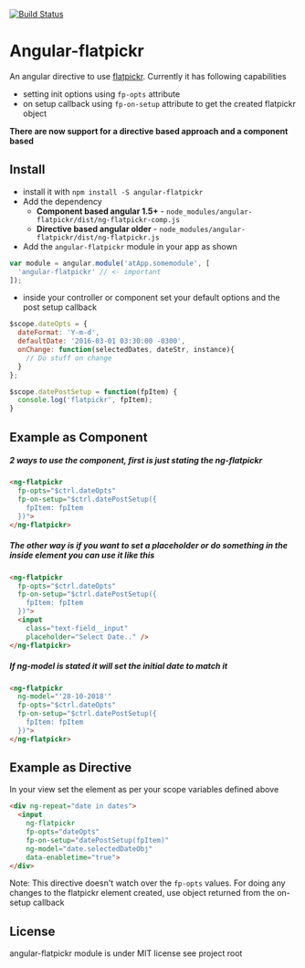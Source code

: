 [![Build Status](https://travis-ci.org/archsaber/angular-flatpickr.svg?branch=master)](https://travis-ci.org/archsaber/angular-flatpickr)

# Angular-flatpickr

An angular directive to use [flatpickr](https://github.com/chmln/flatpickr).
Currently it has following capabilities
* setting init options using `fp-opts` attribute
* on setup callback using `fp-on-setup` attribute to get the created flatpickr object

**There are now support for a directive based approach and a component based**

## Install

* install it with `npm install -S angular-flatpickr`
* Add the dependency
  * **Component based angular 1.5+** - `node_modules/angular-flatpickr/dist/ng-flatpickr-comp.js`
  * **Directive based angular older** - `node_modules/angular-flatpickr/dist/ng-flatpickr.js`
* Add the `angular-flatpickr` module in your app as shown

```js
var module = angular.module('atApp.somemodule', [
  'angular-flatpickr' // <- important
]);
```

* inside your controller or component set your default options and the post setup callback

```js
$scope.dateOpts = {
  dateFormat: 'Y-m-d',
  defaultDate: '2016-03-01 03:30:00 -0300',
  onChange: function(selectedDates, dateStr, instance){
    // Do stuff on change
  }
};

$scope.datePostSetup = function(fpItem) {
  console.log('flatpickr', fpItem);
}
```

## Example as Component

##### 2 ways to use the component, first is just stating the ng-flatpickr
``` html
<ng-flatpickr
  fp-opts="$ctrl.dateOpts"
  fp-on-setup="$ctrl.datePostSetup({
    fpItem: fpItem
  })">
</ng-flatpickr>
```

##### The other way is if you want to set a placeholder or do something in the inside element you can use it like this
``` html
<ng-flatpickr
  fp-opts="$ctrl.dateOpts"
  fp-on-setup="$ctrl.datePostSetup({
    fpItem: fpItem
  })">
  <input
    class="text-field__input"
    placeholder="Select Date.." />
</ng-flatpickr>
```

##### If ng-model is stated it will set the initial date to match it
``` html
<ng-flatpickr
  ng-model="'28-10-2018'"
  fp-opts="$ctrl.dateOpts"
  fp-on-setup="$ctrl.datePostSetup({
    fpItem: fpItem
  })">
</ng-flatpickr>
```


## Example as Directive

In your view set the element as per your scope variables defined above
``` html
<div ng-repeat="date in dates">
  <input
    ng-flatpickr
    fp-opts="dateOpts"
    fp-on-setup="datePostSetup(fpItem)"
    ng-model="date.selectedDateObj"
    data-enabletime="true">
</div>
```


Note: This directive doesn't watch over the `fp-opts` values. For doing any changes to the flatpickr element created, use object returned from the on-setup callback


## License

angular-flatpickr module is under MIT license see project root
